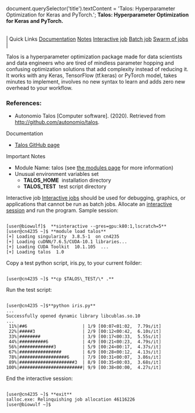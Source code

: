 

document.querySelector('title').textContent = 'Talos: Hyperparameter Optimization for Keras and PyTorch.';
**Talos: Hyperparameter Optimization for Keras and PyTorch.**


|  |
| --- |
| 
Quick Links
[Documentation](#doc)
[Notes](#notes)
[Interactive job](#int) 
[Batch job](#sbatch) 
[Swarm of jobs](#swarm) 
 |



Talos is a hyperparameter optimization package made for data scientists and data engineers who are tired of mindless parameter hopping and confusing optimization solutions that add complexity instead of reducing it. It works with any Keras, TensorFlow (tf.keras) or PyTorch model, takes minutes to implement, 
involves no new syntax to learn and adds zero new overhead to your workflow. 



### References:


* Autonomio Talos [Computer software]. (2020). Retrieved from http://github.com/autonomio/talos.


Documentation
* [Talos GitHub page](https://github.com/autonomio/talos)


Important Notes
* Module Name: talos (see [the modules page](https://hpc.nih.gov/apps/modules.html) for more information)
* Unusual environment variables set
	+ **TALOS\_HOME**  installation directory
	+ **TALOS\_TEST**  test script directory



Interactive job
[Interactive jobs](/docs/userguide.html#int) should be used for debugging, graphics, or applications that cannot be run as batch jobs.
Allocate an [interactive session](/docs/userguide.html#int) and run the program. Sample session:



```

[user@biowulf]$  **sinteractive --gres=gpu:k80:1,lscratch=5** 
[user@cn4235 ~]$ **module load talos** 
[+] Loading singularity  3.8.5-1  on cn4235
[+] Loading cuDNN/7.6.5/CUDA-10.1 libraries...
[+] Loading CUDA Toolkit  10.1.105  ...
[+] Loading talos  1.0

```

Copy a test python script, iris.py, to your current foilder:

```

[user@cn4235 ~]$ **cp $TALOS\_TEST/\* .** 

```

Run the test script:

```

[user@cn4235 ~]$**python iris.py** 
...
Successfully opened dynamic library libcublas.so.10
...
 11%|##6                     | 1/9 [00:07<01:02,  7.79s/it]
 22%|#####3                  | 2/9 [00:12<00:42,  6.10s/it]
 33%|########                | 3/9 [00:17<00:33,  5.55s/it]
 44%|##########6             | 4/9 [00:21<00:23,  4.79s/it]
 56%|#############3          | 5/9 [00:24<00:17,  4.37s/it]
 67%|################        | 6/9 [00:28<00:12,  4.13s/it]
 78%|##################6     | 7/9 [00:31<00:07,  3.86s/it]
 89%|#####################3  | 8/9 [00:35<00:03,  3.68s/it]
100%|########################| 9/9 [00:38<00:00,  4.27s/it]

```

End the interactive session:

```

[user@cn4235 ~]$ **exit**
salloc.exe: Relinquishing job allocation 46116226
[user@biowulf ~]$

```





